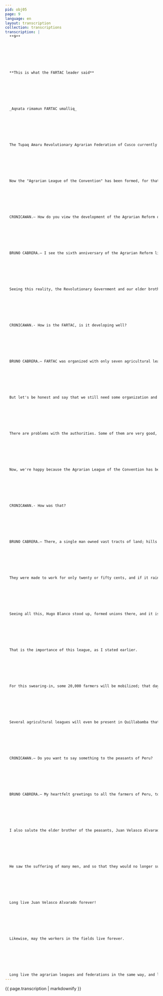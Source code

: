 ```yaml
---
pid: obj05
page: 9
language: en
layout: transcription
collection: transcriptions
transcription: |
  **9**
  
  
  
  
  
  
  
  **This is what the FARTAC leader said**
  
  
  
  
  
  
  
  _Aqnata rimamun FARTAC umalliq_
  
  
  
  
  
  
  
  The Tupaq Amaru Revolutionary Agrarian Federation of Cusco currently has fourteen agrarian leagues, which comply with the law.
  
  
  
  
  
  
  
  Now the "Agrarian League of the Convention" has been formed, for that reason, we interviewed Bruno Cabrera, Secretary General of FARTAC, who gave us the following statement:
  
  
  
  
  
  
  
  CRONICAWAN.— How do you view the development of the Agrarian Reform on its sixth anniversary?
  
  
  
  
  
  
  
  BRUNO CABRERA.— I see the sixth anniversary of the Agrarian Reform like this: Before, when this law had not yet been passed, the local bosses treated the peasants as they pleased, making them work like slaves, as if they were tied to the legs of a horse.
  
  
  
  
  
  
  
  Seeing this reality, the Revolutionary Government and our elder brother Juan Velasco passed Law No. 17716, so that farmers would no longer be treated like this. For this reason, we are extremely happy.
  
  
  
  
  
  
  
  CRONICAWAN.- How is the FARTAC, is it developing well?
  
  
  
  
  
  
  
  BRUNO CABRERA.— FARTAC was organized with only seven agricultural leagues; to date, we have already added fourteen leagues.
  
  
  
  
  
  
  
  But let's be honest and say that we still need some organization and training in these leagues, in the rural communities. We need to further train the leaders and community members. What's more, there are many problems.
  
  
  
  
  
  
  
  There are problems with the authorities. Some of them are very good, but there are other authorities who don't walk well, they walk crookedly.
  
  
  
  
  
  
  
  Now, we're happy because the Agrarian League of the Convention has been organized, and that's very good; there was a lot of fighting there against injustice, a brave fight for land.
  
  
  
  
  
  
  
  CRONICAWAN.- How was that?
  
  
  
  
  
  
  
  BRUNO CABRERA.— There, a single man owned vast tracts of land; hills and plains belonged to a single man. The rest of the men were marginalized, like dogs who were given a little bit of lahua to eat, and by feeding them only that, they were forced to work.
  
  
  
  
  
  
  
  They were made to work for only twenty or fifty cents, and if it rained, they weren't even paid that much on rainy days. The men were treated as if they were guilty. That's how it was.
  
  
  
  
  
  
  
  Seeing all this, Hugo Blanco stood up, formed unions there, and it is precisely in that area that the Agrarian League has now been formed. Its leadership is scheduled to be sworn in on the 29th in the city of Quillabamba.
  
  
  
  
  
  
  
  That is the importance of this league, as I stated earlier.
  
  
  
  
  
  
  
  For this swearing-in, some 20,000 farmers will be mobilized; that day will be one of great joy and happiness.
  
  
  
  
  
  
  
  Several agricultural leagues will even be present in Quillabamba that day.
  
  
  
  
  
  
  
  CRONICAWAN.— Do you want to say something to the peasants of Peru?
  
  
  
  
  
  
  
  BRUNO CABRERA.— My heartfelt greetings to all the farmers of Peru, to my fellow farm workers, on June 24th being Farmers' Day.
  
  
  
  
  
  
  
  I also salute the elder brother of the peasants, Juan Velasco Alvarado, who suffered as a soldier, who saw our suffering, and who therefore passed this law for the peasants. That's why I salute him.
  
  
  
  
  
  
  
  He saw the suffering of many men, and so that they would no longer suffer in that way, on June 24 he gave the law.
  
  
  
  
  
  
  
  Long live Juan Velasco Alvarado forever!
  
  
  
  
  
  
  
  Likewise, may the workers in the fields live forever.
  
  
  
  
  
  
  
  Long live the agrarian leagues and federations in the same way, and long live our governing organization, the National Agrarian Confederation.
---
```


{{ page.transcription | markdownify }}

